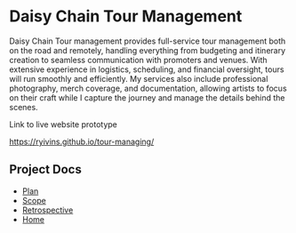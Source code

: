 # Daisy Chain Tour Management 

Daisy Chain Tour management provides full-service tour management both on the road and remotely, handling everything from budgeting and itinerary creation to seamless communication with promoters and venues. With extensive experience in logistics, scheduling, and financial oversight, tours will run smoothly and efficiently. My services also include professional photography, merch coverage, and documentation, allowing artists to focus on their craft while I capture the journey and manage the details behind the scenes. 

Link to live website prototype 

https://ryivins.github.io/tour-managing/     

  <!-- Links to project docs -->
  <section>
    <h2>Project Docs</h2>
    <ul>
 <li><a href="[Documentation/plan.html](https://github.com/ryivins/tour-managing/blob/8c59f859d736e26576a969f860f6be36c9c26d69/Documentation/plan.md)">Plan</a>
 <li><a href="https://github.com/ryivins/tour-managing/blob/8c59f859d736e26576a969f860f6be36c9c26d69/Documentation/scope.md">Scope</a>
 <li><a href="https://github.com/ryivins/tour-managing/blob/8c59f859d736e26576a969f860f6be36c9c26d69/Documentation/Retrospective.md">Retrospective</a>
 <li><a href="https://github.com/ryivins/tour-managing/blob/8c59f859d736e26576a969f860f6be36c9c26d69/Documentation/index.html">Home</a>



  </section>

